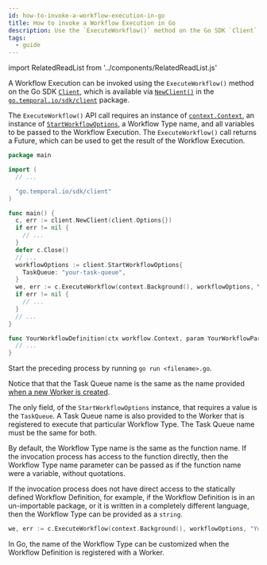 ```yaml
---
id: how-to-invoke-a-workflow-execution-in-go
title: How to invoke a Workflow Execution in Go
description: Use the `ExecuteWorkflow()` method on the Go SDK `Client`, which is available via `NewClient()` in the `go.temporal.io/sdk/client` package.
tags:
  - guide
---
```


import RelatedReadList from '../components/RelatedReadList.js'

A Workflow Execution can be invoked using the `ExecuteWorkflow()` method on the Go SDK [`Client`](https://pkg.go.dev/go.temporal.io/sdk@v1.8.0/client#Client), which is available via [`NewClient()`](https://pkg.go.dev/go.temporal.io/sdk@v1.8.0/client#NewClient) in the [`go.temporal.io/sdk/client`](https://pkg.go.dev/go.temporal.io/sdk@v1.8.0/client) package.

<!--
<RelatedReadList
readliststring="How to invoke a Child Workflow Execution?#?dg"
/>
-->

The `ExecuteWorkflow()` API call requires an instance of [`context.Context`](https://pkg.go.dev/context#Context), an instance of [`StartWorkflowOptions`](https://pkg.go.dev/go.temporal.io/sdk@v1.8.0/client#StartWorkflowOptions), a Workflow Type name, and all variables to be passed to the Workflow Execution.
The `ExecuteWorkflow()` call returns a Future, which can be used to get the result of the Workflow Execution.

```go
package main

import (
  // ...

  "go.temporal.io/sdk/client"
)

func main() {
  c, err := client.NewClient(client.Options{})
  if err != nil {
    // ...
  }
  defer c.Close()
  // ...
  workflowOptions := client.StartWorkflowOptions{
    TaskQueue: "your-task-queue",
  }
  we, err := c.ExecuteWorkflow(context.Background(), workflowOptions, YourWorkflowDefinition, param)
  if err != nil {
    // ...
  }
  // ...
}

func YourWorkflowDefinition(ctx workflow.Context, param YourWorkflowParam) (YourWorkflowResponse, error) {
  // ...
}
```

Start the preceding process by running `go run <filename>.go`.

Notice that that the Task Queue name is the same as the name provided [when a new Worker is created](#).

<!--
<RelatedReadList
readliststring="What is a Workflow Execution?#?g|
How to customize the name of the Workflow Type?#?g"
/>
-->

The only field, of the `StartWorkflowOptions` instance, that requires a value is the `TaskQueue`.
A Task Queue name is also provided to the Worker that is registered to execute that particular Workflow Type.
The Task Queue name must be the same for both.

<!--
<RelatedReadList
readliststring="What are Workflow Execution Options?#?e|
How to start a Worker?#?g|
When to care about Task Queues?#?g"
/>
-->

By default, the Workflow Type name is the same as the function name.
If the invocation process has access to the function directly, then the Workflow Type name parameter can be passed as if the function name were a variable, without quotations.

If the invocation process does not have direct access to the statically defined Workflow Definition, for example, if the Workflow Definition is in an un-importable package, or it is written in a completely different language, then the Workflow Type can be provided as a `string`.

```go
we, err := c.ExecuteWorkflow(context.Background(), workflowOptions, "YourWorkflowDefinition", param)
```

In Go, the name of the Workflow Type can be customized when the Workflow Definition is registered with a Worker.

<!--
<RelatedReadList
readliststring="How to develop a Worker Process in Go?#?g|
What is a Workflow Type?#?e|
How to build a polyglot application?#?t"
/>
-->
